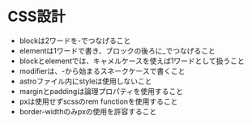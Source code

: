 # CSS設計

- blockは2ワードを-でつなげること
- elementは1ワードで書き、ブロックの後ろに\_でつなげること
- blockとelementでは、キャメルケースを使えば1ワードとして扱うこと
- modifierは、-から始まるスネークケースで書くこと
- astroファイル内にstyleは使用しないこと
- marginとpaddingは論理プロパティを使用すること
- pxは使用せずscssのrem functionを使用すること
- border-widthのみpxの使用を許容すること
